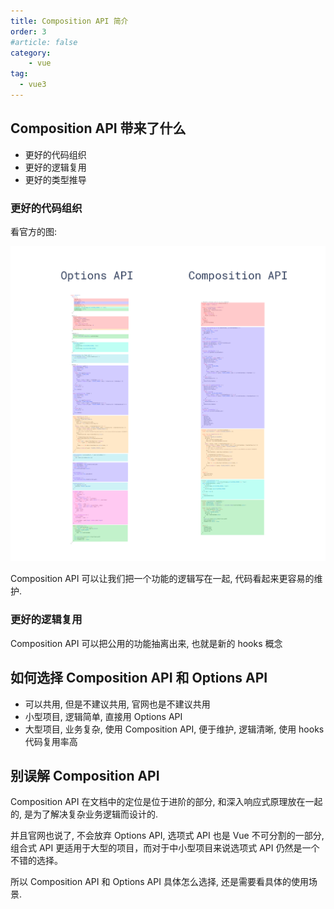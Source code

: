 ```yaml
---
title: Composition API 简介
order: 3
#article: false
category:
    - vue
tag:
  - vue3
---
```


## Composition API 带来了什么

- 更好的代码组织
- 更好的逻辑复用
- 更好的类型推导

### 更好的代码组织

看官方的图:

![](images/vue3-1.png)

Composition API 可以让我们把一个功能的逻辑写在一起, 代码看起来更容易的维护.

### 更好的逻辑复用

Composition API 可以把公用的功能抽离出来, 也就是新的 hooks 概念

## 如何选择 Composition API 和 Options API

- 可以共用, 但是不建议共用, 官网也是不建议共用
- 小型项目, 逻辑简单, 直接用 Options API
- 大型项目, 业务复杂, 使用 Composition API, 便于维护, 逻辑清晰, 使用 hooks 代码复用率高

## 别误解 Composition API

Composition API 在文档中的定位是位于进阶的部分, 和深入响应式原理放在一起的, 是为了解决复杂业务逻辑而设计的.

并且官网也说了, 不会放弃 Options API, 选项式 API 也是 Vue 不可分割的一部分, 组合式 API 更适用于大型的项目，而对于中小型项目来说选项式 API 仍然是一个不错的选择。

所以 Composition API 和 Options API 具体怎么选择, 还是需要看具体的使用场景.


